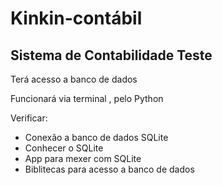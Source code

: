 # Kinkin-contábil

## Sistema de Contabilidade Teste

Terá acesso a banco de dados

Funcionará via terminal , pelo Python 

Verificar:

- Conexão a banco de dados SQLite
- Conhecer o SQLite 
- App para mexer com SQLite 
- Biblitecas para acesso a banco de dados 


